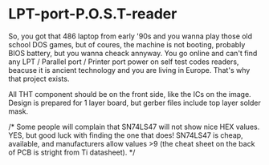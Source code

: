 # LPT-port-P.O.S.T-reader


So, you got that 486 laptop from early '90s and you wanna play those old school DOS games, but of coures, the machine is not booting, probably BIOS battery, but you wanna cheack annyway. You go online and can't find any LPT / Parallel port / Printer port power on self test codes readers, beacuse it is ancient technology and you are living in Europe. That's why that project exists.


All THT component should be on the front side, like the ICs on the image. Design is prepared for 1 layer board, but gerber files include top layer solder mask.


/*
Some people will complain that SN74LS47 will not show nice HEX values. YES, but good luck with finding the one that does! SN74LS47 is cheap, available, and manufacturers allow values >9 (the cheat sheet on the back of PCB is stright from Ti datasheet).
*/
